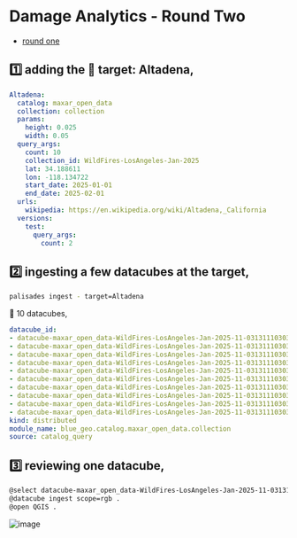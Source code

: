 # Damage Analytics - Round Two

- [round one](./damage-analytics-round-one.md)

## 1️⃣ adding the 🎯 target: Altadena,

```yaml
Altadena:
  catalog: maxar_open_data
  collection: collection
  params:
    height: 0.025
    width: 0.05
  query_args:
    count: 10
    collection_id: WildFires-LosAngeles-Jan-2025
    lat: 34.188611
    lon: -118.134722
    start_date: 2025-01-01
    end_date: 2025-02-01
  urls:
    wikipedia: https://en.wikipedia.org/wiki/Altadena,_California
  versions:
    test:
      query_args:
        count: 2
```

## 2️⃣ ingesting a few datacubes at the target,

```bash
palisades ingest - target=Altadena
```

🧊 10 datacubes,

```yaml
datacube_id:
- datacube-maxar_open_data-WildFires-LosAngeles-Jan-2025-11-031311103032-103001010B698000
- datacube-maxar_open_data-WildFires-LosAngeles-Jan-2025-11-031311103032-103001010C360000
- datacube-maxar_open_data-WildFires-LosAngeles-Jan-2025-11-031311103033-103001010C360000
- datacube-maxar_open_data-WildFires-LosAngeles-Jan-2025-11-031311103032-103001010C487900
- datacube-maxar_open_data-WildFires-LosAngeles-Jan-2025-11-031311103033-103001010C487900
- datacube-maxar_open_data-WildFires-LosAngeles-Jan-2025-11-031311103032-10400100A07CE400
- datacube-maxar_open_data-WildFires-LosAngeles-Jan-2025-11-031311103033-10400100A07CE400
- datacube-maxar_open_data-WildFires-LosAngeles-Jan-2025-11-031311103032-10400100A17E8600
- datacube-maxar_open_data-WildFires-LosAngeles-Jan-2025-11-031311103033-10400100A17E8600
- datacube-maxar_open_data-WildFires-LosAngeles-Jan-2025-11-031311103032-10400100A26E9900
kind: distributed
module_name: blue_geo.catalog.maxar_open_data.collection
source: catalog_query
```


## 3️⃣ reviewing one datacube,

```bash
@select datacube-maxar_open_data-WildFires-LosAngeles-Jan-2025-11-031311103032-103001010B698000
@datacube ingest scope=rgb .
@open QGIS .
```

![image](https://github.com/kamangir/assets/blob/main/palisades/analytics-3.png?raw=true)
